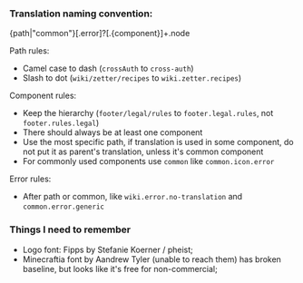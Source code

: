 ### Translation naming convention:

{path|"common"}[.error]?[.{component}]+.node

Path rules:
* Camel case to dash (`crossAuth` to `cross-auth`)
* Slash to dot (`wiki/zetter/recipes` to `wiki.zetter.recipes`)

Component rules:
* Keep the hierarchy (`footer/legal/rules` to `footer.legal.rules`, not `footer.rules.legal`)
* There should always be at least one component
* Use the most specific path, if translation is used in some component, do not put it as parent's translation, unless it's common component
* For commonly used components use `common` like `common.icon.error`

Error rules:
* After path or common, like `wiki.error.no-translation` and `common.error.generic`

### Things I need to remember

* Logo font: Fipps by Stefanie Koerner / pheist;
* Minecraftia font by Aandrew Tyler (unable to reach them) has broken baseline, but looks like it's free for non-commercial;